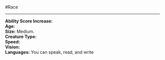 #Race 
- - -
**Ability Score Increase:**  
**Age:**  
**Size:** Medium.  
**Creature Type:**  
**Speed:**  
**Vision:**  
**Languages:** You can speak, read, and write
